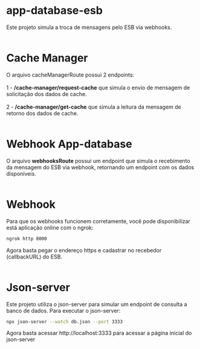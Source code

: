 # app-database-esb

Este projeto simula a troca de mensagens pelo ESB via webhooks.
<br />
<br />

# Cache Manager
O arquivo cacheManagerRoute possui 2 endpoints:
<br />
<br />
1 - **/cache-manager/request-cache** que simula o envio de mensagem de solicitação dos dados de cache.
<br />
<br />
2 - **/cache-manager/get-cache** que simula a leitura da mensagem de retorno dos dados de cache.
<br />
<br />

# Webhook App-database
O arquivo **webhooksRoute** possui um endpoint que simula o recebimento da mensagem do ESB via webhook,
retornando um endpoint com os dados disponíveis.
<br />
<br />

# Webhook
Para que os webhooks funcionem corretamente, você pode disponibilizar está aplicação online com o ngrok:
```bash
ngrok http 8000
```
Agora basta pegar o endereço https e cadastrar no recebedor (callbackURL) do ESB. 
<br />
<br />

# Json-server
 Este projeto utiliza o json-server para simular um endpoint de consulta a banco de dados. Para executar o json-server:
```bash
npx json-server --watch db.json --port 3333
```
Agora basta acessar http://localhost:3333 para acessar a página inicial do json-server
